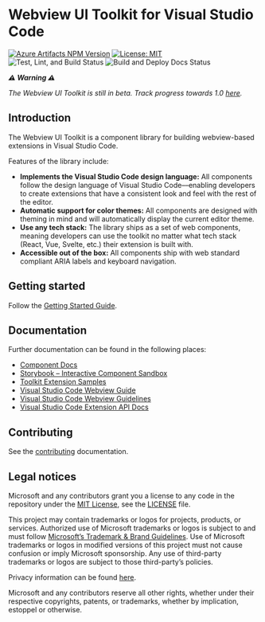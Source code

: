 # Webview UI Toolkit for Visual Studio Code

[![Azure Artifacts NPM Version](https://feeds.dev.azure.com/devdiv/0bdbc590-a062-4c3f-b0f6-9383f67865ee/_apis/public/Packaging/Feeds/43a1b90f-64c3-43d5-acfb-fde3765033f5/Packages/78fc9bbc-176e-4945-88aa-22c6c55099a0/Badge)](https://dev.azure.com/devdiv/DevDiv/_packaging?_a=package&feed=43a1b90f-64c3-43d5-acfb-fde3765033f5&package=78fc9bbc-176e-4945-88aa-22c6c55099a0&preferRelease=true)
[![License: MIT](https://img.shields.io/badge/license-MIT-brightgreen)](https://opensource.org/licenses/MIT)
![Test, Lint, and Build Status](https://github.com/microsoft/vscode-webview-ui-toolkit/actions/workflows/ci.yml/badge.svg)
![Build and Deploy Docs Status](https://github.com/microsoft/vscode-webview-ui-toolkit/actions/workflows/docs-cd.yml/badge.svg)

_**⚠️ Warning ⚠️**_

_The Webview UI Toolkit is still in beta. Track progress towards 1.0 [here](https://github.com/microsoft/vscode-webview-ui-toolkit/issues?q=is%3Aopen+is%3Aissue+milestone%3Av1.0)._

## Introduction

The Webview UI Toolkit is a component library for building webview-based extensions in Visual Studio Code.

Features of the library include:

-   **Implements the Visual Studio Code design language:** All components follow the design language of Visual Studio Code––enabling developers to create extensions that have a consistent look and feel with the rest of the editor.
-   **Automatic support for color themes:** All components are designed with theming in mind and will automatically display the current editor theme.
-   **Use any tech stack:** The library ships as a set of web components, meaning developers can use the toolkit no matter what tech stack (React, Vue, Svelte, etc.) their extension is built with.
-   **Accessible out of the box:** All components ship with web standard compliant ARIA labels and keyboard navigation.

## Getting started

Follow the [Getting Started Guide](./docs/getting-started.md).

## Documentation

Further documentation can be found in the following places:

-   [Component Docs](./docs/components.md)
-   [Storybook – Interactive Component Sandbox](https://microsoft.github.io/vscode-webview-ui-toolkit/)
-   [Toolkit Extension Samples](https://github.com/microsoft/vscode-webview-ui-toolkit-samples)
-   [Visual Studio Code Webview Guide](https://code.visualstudio.com/api/extension-guides/webview)
-   [Visual Studio Code Webview Guidelines](https://code.visualstudio.com/api/references/extension-guidelines#webviews)
-   [Visual Studio Code Extension API Docs](https://code.visualstudio.com/api)

## Contributing

See the [contributing](./CONTRIBUTING.md) documentation.

## Legal notices

Microsoft and any contributors grant you a license to any code in the repository under the [MIT License](https://opensource.org/licenses/MIT), see the [LICENSE](LICENSE) file.

This project may contain trademarks or logos for projects, products, or services. Authorized use of Microsoft trademarks or logos is subject to and must follow [Microsoft’s Trademark & Brand Guidelines](https://www.microsoft.com/en-us/legal/intellectualproperty/trademarks). Use of Microsoft trademarks or logos in modified versions of this project must not cause confusion or imply Microsoft sponsorship. Any use of third-party trademarks or logos are subject to those third-party’s policies.

Privacy information can be found [here](https://privacy.microsoft.com/en-us/).

Microsoft and any contributors reserve all other rights, whether under their respective copyrights, patents, or trademarks, whether by implication, estoppel or otherwise.

